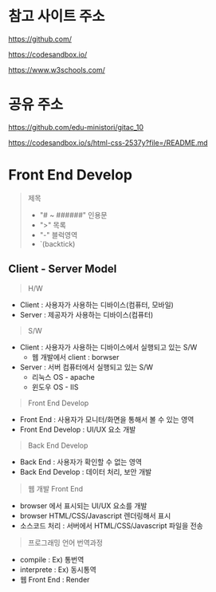 # 참고 사이트 주소

https://github.com/

https://codesandbox.io/

https://www.w3schools.com/

# 공유 주소

https://github.com/edu-ministori/gitac_10

https://codesandbox.io/s/html-css-2537y?file=/README.md

# Front End Develop

> 제목
>
> - "# ~ ######"
>   인용문
> - ">"
>   목록
> - "-"
>   블럭영역
> - `(backtick)

## Client - Server Model

> H/W

- Client : 사용자가 사용하는 디바이스(컴퓨터, 모바일)
- Server : 제공자가 사용하는 디바이스(컴퓨터)

> S/W

- Client : 사용자가 사용하는 디바이스에서 실행되고 있는 S/W
  - 웹 개발에서 client : borwser
- Server : 서버 컴퓨터에서 실행되고 있는 S/W
  - 리눅스 OS - apache
  - 윈도우 OS - IIS

> Front End Develop

- Front End : 사용자가 모니터/화면을 통해서 볼 수 있는 영역
- Front End Develop : UI/UX 요소 개발

> Back End Develop

- Back End : 사용자가 확인할 수 없는 영역
- Back End Develop : 데이터 처리, 보안 개발

> 웹 개발 Front End

- browser 에서 표시되는 UI/UX 요소를 개발
- browser HTML/CSS/Javascript 렌더링해서 표시
- 소스코드 처리 : 서버에서 HTML/CSS/Javascript 파일을 전송

> 프로그래밍 언어 번역과정

- compile : Ex) 통번역
- interprete : Ex) 동시통역
- 웹 Front End : Render
